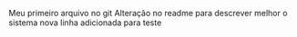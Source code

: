 Meu primeiro arquivo no git
Alteração no readme para descrever melhor o sistema
nova linha adicionada para teste